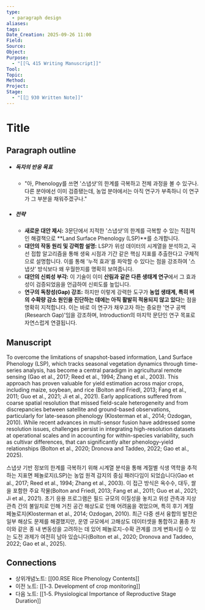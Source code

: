 ```yaml
---
type:
  - paragraph design
aliases:
tags:
Date_Creation: 2025-09-26 11:00
Field:
Source:
Object:
Purpose:
  - "[[🔍 415 Writing Manuscript]]"
Tool:
Topic:
Method:
Project:
Stage:
  - "[[📝 930 Written Note]]"
---
```


# Title
## Paragraph outline
- ##### 독자의 반응 목표
	- "아, Phenology를 쓰면 '스냅샷'의 한계를 극복하고 전체 과정을 볼 수 있구나. 다른 분야에선 이미 검증됐는데, 농업 분야에서는 아직 연구가 부족하니 이 연구가 그 부분을 채워주겠구나."
- ##### 전략
	- **새로운 대안 제시:** 3문단에서 지적한 '스냅샷'의 한계를 극복할 수 있는 직접적인 해결책으로 **Land Surface Phenology (LSP)**를 소개합니다.
	- **대안의 작동 원리 및 강력함 설명:** LSP가 위성 데이터의 시계열을 분석하고, 곡선 접합 알고리즘을 통해 생육 시점과 기간 같은 핵심 지표를 추출한다고 구체적으로 설명합니다. 이를 통해 '누적 효과'를 파악할 수 있다는 점을 강조하여 '스냅샷' 방식보다 왜 우월한지를 명확히 보여줍니다.
	- **대안의 신뢰성 부각:** 이 기술이 이미 **산림과 같은 다른 생태계 연구**에서 그 효과성이 검증되었음을 언급하여 신뢰도를 높입니다.
	- **연구의 독창성(Gap) 강조:** 하지만 이렇게 강력한 도구가 **농업 생태계, 특히 벼의 수확량 감소 원인을 진단하는 데에는 아직 활발히 적용되지 않고 있다**는 점을 명확히 지적합니다. 이는 바로 이 연구가 채우고자 하는 중요한 '연구 공백(Research Gap)'임을 강조하며, Introduction의 마지막 문단인 연구 목표로 자연스럽게 연결됩니다.
## Manuscript

To overcome the limitations of snapshot-based information, Land Surface Phenology (LSP), which tracks seasonal vegetation dynamics through time-series analysis, has become a central paradigm in agricultural remote sensing (Gao et al., 2017; Reed et al., 1994; Zhang et al., 2003). This approach has proven valuable for yield estimation across major crops, including maize, soybean, and rice (Bolton and Friedl, 2013; Fang et al., 2011; Guo et al., 2021; Ji et al., 2021). Early applications suffered from coarse spatial resolution that missed field-scale heterogeneity and from discrepancies between satellite and ground-based observations, particularly for late-season phenology (Klosterman et al., 2014; Ozdogan, 2010). While recent advances in multi-sensor fusion have addressed some resolution issues, challenges persist in integrating high-resolution datasets at operational scales and in accounting for within-species variability, such as cultivar differences, that can significantly alter phenology-yield relationships (Bolton et al., 2020; Dronova and Taddeo, 2022; Gao et al., 2025). 

스냅샷 기반 정보의 한계를 극복하기 위해 시계열 분석을 통해 계절별 식생 역학을 추적하는 지표면 페놀로지(LSP)는 농업 원격 감지의 중심 패러다임이 되었습니다(Gao et al., 2017; Reed et al., 1994; Zhang et al., 2003). 이 접근 방식은 옥수수, 대두, 쌀을 포함한 주요 작물(Bolton and Friedl, 2013; Fang et al., 2011; Guo et al., 2021; Ji et al., 2021). 초기 응용 프로그램은 필드 규모의 이질성을 놓치고 위성 관측과 지상 관측 간의 불일치로 인해 거친 공간 해상도로 인해 어려움을 겪었으며, 특히 후기 계절 페놀로지(Klosterman et al., 2014; Ozdogan, 2010). 최근 다중 센서 융합의 발전은 일부 해상도 문제를 해결했지만, 운영 규모에서 고해상도 데이터셋을 통합하고 품종 차이와 같은 종 내 변동성을 고려하는 데 있어 페놀로지-수확 관계를 크게 변화시킬 수 있는 도전 과제가 여전히 남아 있습니다(Bolton et al., 2020; Dronova and Taddeo, 2022; Gao et al., 2025).



## Connections
- 상위개념노트: [[00.RSE Rice Phenology Contents]]
- 이전 노트: [[1-3. Development of crop monitoring]]
- 다음 노트: [[1-5. Physiological Importance of Reproductive Stage Duration]]
